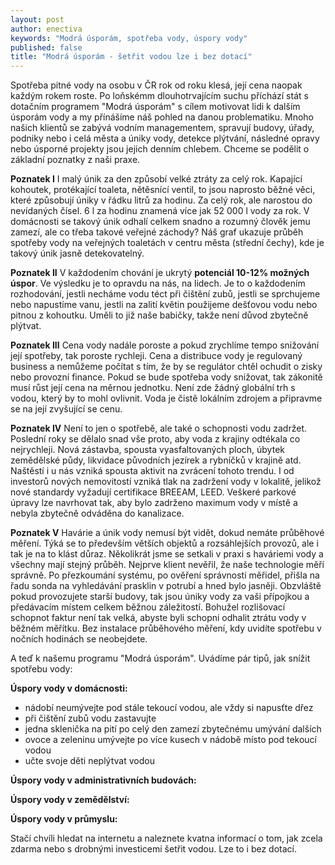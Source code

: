 ```yaml
---
layout: post
author: enectiva
keywords: "Modrá úsporám, spotřeba vody, úspory vody"
published: false
title: "Modrá úsporám - šetřit vodou lze i bez dotací"
---
```

Spotřeba pitné vody na osobu v ČR rok od roku klesá, její cena naopak každým rokem roste. Po loňskémm dlouhotrvajícím suchu příchází stát s dotačním programem "Modrá úsporám" s cílem motivovat lidi k dalším úsporám vody a my přínášíme náš pohled na danou problematiku. Mnoho našich klientů se zabývá vodním managementem, spravují budovy, úřady, podniky nebo i celá města a úniky vody, detekce plýtvání, následné opravy nebo úsporné projekty jsou jejich denním chlebem. Chceme se podělit o základní poznatky z naši praxe.

**Poznatek I**
I malý únik za den způsobí velké ztráty za celý rok. Kapající kohoutek, protékající toaleta, nětěsnící ventil, to jsou naprosto běžné věci, které způsobují úniky v řádku litrů za hodinu. Za celý rok, ale narostou do nevídaných čísel. 6 l za hodinu znamená více jak 52 000 l vody za rok. V domácnosti se takový únik odhalí celkem snadno a rozumný člověk jemu zamezí, ale co třeba takové veřejné záchody? Náš graf ukazuje průběh spotřeby vody na veřejných toaletách v centru města (střední čechy), kde je takový únik jasně detekovatelný.

**Poznatek II**
V každodením chování je ukrytý **potenciál 10-12% možných úspor**. Ve výsledku je to opravdu na nás, na lidech. Je to o každodením rozhodování, jestli necháme vodu téct při čištění zubů, jestli se sprchujeme nebo napustíme vanu, jestli na zalití květin použijeme dešťovou vodu nebo pitnou z kohoutku. Uměli to již naše babičky, takže není důvod zbytečně plýtvat.

**Poznatek III**
Cena vody nadále poroste a pokud zrychlíme tempo snižování její spotřeby, tak poroste rychleji. Cena a distribuce vody je regulovaný business a nemůžeme počítat s tím, že by se regulátor chtěl ochudit o zisky nebo provozní finance. Pokud se bude spotřeba vody snižovat, tak zákonitě musí růst její cena na měrnou jednotku. Není zde žádný globální trh s vodou, který by to mohl ovlivnit. Voda je čistě lokálním zdrojem a připravme se na její zvyšující se cenu.

**Poznatek IV**
Není to jen o spotřebě, ale také o schopnosti vodu zadržet. Poslední roky se dělalo snad vše proto, aby voda z krajiny odtékala co nejrychleji. Nová zástavba, spousta vyasfaltovaných ploch, úbytek zemědělské půdy, likvidace původních jezírek a rybníčků v krajině atd. Naštěstí i u nás vzniká spousta aktivit na zvrácení tohoto trendu. I od investorů nových nemovitostí vzniká tlak na zadržení vody v lokalitě, jelikož nové standardy vyžadují certifikace BREEAM, LEED. Veškeré parkové úpravy lze navrhovat tak, aby bylo zadrženo maximum vody v místě a nebyla zbytečně odváděna do kanalizace. 

**Poznatek V**
Havárie a únik vody nemusí být vidět, dokud nemáte průběhové měření. Týká se to především větších objektů a rozsáhlejších provozů, ale i tak je na to klást důraz. Několikrát jsme se setkali v praxi s haváriemi vody a všechny mají stejný průběh. Nejprve klient nevěřil, že naše technologie měří správně. Po přezkoumání systému, po ověření správnosti měřidel, přišla na řadu sonda na vyhledávání prasklin v potrubí a hned bylo jasněji. Obzvláště pokud provozujete starší budovy, tak jsou úniky vody za vaši přípojkou a předávacím místem celkem běžnou záležitostí. Bohužel rozlišovací schopnot faktur není tak velká, abyste byli schopni odhalit ztrátu vody v běžném měřítku. Bez instalace průběhového měření, kdy uvidíte spotřebu v nočních hodinách se neobejdete.

A teď k našemu programu "Modrá úsporám". Uvádíme pár tipů, jak snížit spotřebu vody:


**Úspory vody v domácnosti:**
- nádobí neumývejte pod stále tekoucí vodou, ale vždy si napusťte dřez
- při čištění zubů vodu zastavujte
- jedna sklenička na pití po celý den zamezí zbytečnému umývání dalších
- ovoce a zeleninu umývejte po více kusech v nádobě místo pod tekoucí vodou
- učte svoje děti neplýtvat vodou

**Úspory vody v administrativních budovách:**

**Úspory vody v zemědělství:**

**Úspory vody v průmyslu:**

Stačí chvíli hledat na internetu a naleznete kvatna informací o tom, jak zcela zdarma nebo s drobnými investicemi šetřit vodou. Lze to i bez dotací.
